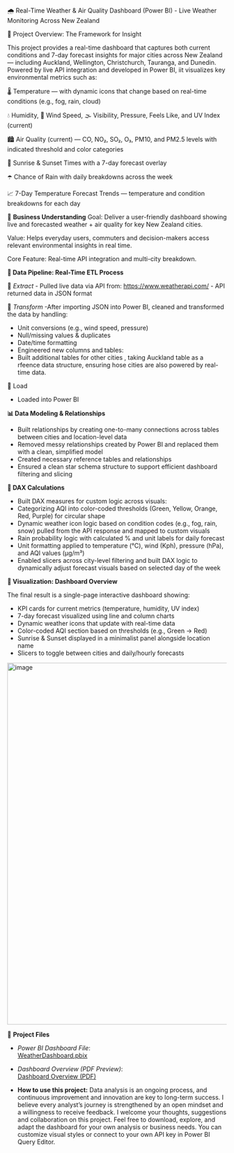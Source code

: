 🌧️ Real-Time Weather & Air Quality Dashboard (Power BI) - Live Weather Monitoring Across New Zealand


📍 Project Overview: The Framework for Insight

This project provides a real-time dashboard that captures both current conditions and 7-day forecast insights for major cities across New Zealand — including Auckland, Wellington, Christchurch, Tauranga, and Dunedin. Powered by live API integration and developed in Power BI, iit visualizes key environmental metrics such as:

🌡️ Temperature — with dynamic icons that change based on real-time conditions (e.g., fog, rain, cloud)

💧 Humidity, 💨 Wind Speed, 🌫️ Visibility, Pressure, Feels Like, and UV Index (current)

🏙️ Air Quality (current) — CO, NO₂, SO₂, O₃, PM10, and PM2.5 levels with indicated threshold and color categories

🌅 Sunrise & Sunset Times with a 7-day forecast overlay

☂️ Chance of Rain with daily breakdowns across the week

📈 7-Day Temperature Forecast Trends — temperature and condition breakdowns for each day

🧠 **Business Understanding**
Goal: Deliver a user-friendly dashboard showing live and forecasted weather + air quality for key New Zealand cities.

Value: Helps everyday users, commuters and decision-makers access relevant environmental insights in real time.

Core Feature: Real-time API integration and multi-city breakdown.

**🔄 Data Pipeline: Real-Time ETL Process**

🔹 *Extract* -  Pulled live data via API from: https://www.weatherapi.com/
              - API returned data in JSON format

🔹 *Transform* -After importing JSON into Power BI, cleaned and transformed the data by handling:
- Unit conversions (e.g., wind speed, pressure)
- Null/missing values & duplicates
- Date/time formatting
- Engineered new columns and tables:
- Built additional tables for other cities , taking Auckland table as a rfeence data structure, ensuring hose cities are also powered by real-time data.

🔹 Load
- Loaded into Power BI

**📊 Data Modeling & Relationships**

- Built relationships by creating one-to-many connections across tables between cities and location-level data
- Removed messy relationships created by Power BI and replaced them with a clean, simplified model
- Created necessary reference tables and relationships
- Ensured a clean star schema structure to support efficient dashboard filtering and slicing

**🧮 DAX Calculations**
- Built DAX measures for custom logic across visuals:
- Categorizing AQI into color-coded thresholds (Green, Yellow, Orange, Red, Purple) for circular shape
- Dynamic weather icon logic based on condition codes (e.g., fog, rain, snow) pulled from the API response and mapped to custom visuals
- Rain probability logic with calculated % and unit labels for daily forecast
- Unit formatting applied to temperature (°C), wind (Kph), pressure (hPa), and AQI values (µg/m³)
- Enabled slicers across city-level filtering and built DAX logic to dynamically adjust forecast visuals based on selected day of the week

**🎨  Visualization: Dashboard Overview**

The final result is a single-page interactive dashboard showing:
- KPI cards for current metrics (temperature, humidity, UV index)
- 7-day forecast visualized using line and column charts
- Dynamic weather icons that update with real-time data
- Color-coded AQI section based on thresholds (e.g., Green → Red)
- Sunrise & Sunset displayed in a minimalist panel alongside location name
- Slicers to toggle between cities and daily/hourly forecasts

<img width="1430" height="829" alt="image" src="https://github.com/user-attachments/assets/e62a8af9-727d-4786-a7fc-7017ac29853d" />


📂 **Project Files**

- *Power BI Dashboard File*:  
  [WeatherDashboard.pbix](https://github.com/zar-moethu/weather-AQI-dashboard-nz-powerbi/blob/main/WeatherDashboard.pbix)

- *Dashboard Overview (PDF Preview)*:  
  [Dashboard Overview (PDF)](https://github.com/zar-moethu/weather-AQI-dashboard-nz-powerbi/blob/main/Dashboard%20Overview.pdf)


- **How to use this project:**
Data analysis is an ongoing process, and continuous improvement and innovation are key to long-term success.
I believe every analyst’s journey is strengthened by an open mindset and a willingness to receive feedback. I welcome your thoughts, suggestions and collaboration on this project.
Feel free to download, explore, and adapt the dashboard for your own analysis or business needs. You can customize visual styles or connect to your own API key in Power BI Query Editor.




